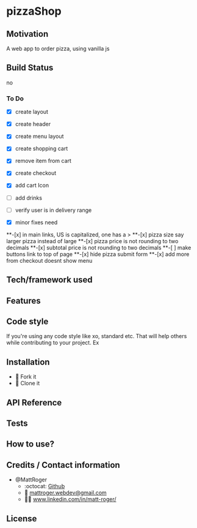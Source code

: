 # pizzaShop

## Motivation
A web app to order pizza, using vanilla js
## Build Status
no
 ### To Do
 -[x] create layout

 -[x] create header

 -[x] create menu layout

 -[x] create shopping cart

 -[x] remove item from cart

 -[x] create checkout

 -[x] add cart Icon

 -[ ] add drinks

 -[ ] verify user is in delivery range

 -[x] minor fixes need

 **-[x] in main links, US is capitalized, one has a >
 **-[x] pizza size say larger pizza instead of large
 **-[x] pizza price is not rounding to two decimals
 **-[x] subtotal price is not rounding to two decimals
 **-[ ] make buttons link to top of page
 **-[x] hide pizza submit form
 **-[x] add more from checkout doesnt show menu

## Tech/framework used

## Features

## Code style
If you're using any code style like xo, standard etc. That will help others while contributing to your project. Ex


## Installation
* :trident: Fork it
* :sheep: Clone it


## API Reference

## Tests

## How to use?


## Credits / Contact information
* @MattRoger 
  * :octocat: [Github](https://mattroger.github.io)
  * :e-mail: mattroger.webdev@gmail.com
  * :man_office_worker: www.linkedin.com/in/matt-roger/


## License
